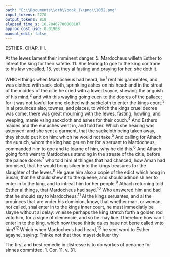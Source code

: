 ```yaml
---
path: "E:\\Documents\\drb\\book_1\\png\\1062.png"
input_tokens: 2270
output_tokens: 818
elapsed_time_s: 16.78467700000107
approx_cost_usd: 0.01908
manual_edit: false
---
```

ESTHER.
CHAP. IIII.

At the Iewes lament their imminent danger. 5. Mardocheus willeth Esther to intreat the king for their safetie. 11. She fearing to goe to the king contrarie to his law vncalled, 15. yet they al fasting and praying for her, she doth it.

WHICH things when Mardocheus had heard, he<sup>1</sup> rent his garmentes, and was clothed with sack-cloth, sprinkling ashes on his head: and in the streat of the middes of the citie he cried with a lowed voyce, shewing the anguish of his mind,<sup>2</sup> and with this wayling going euen to the doores of the pallace: for it was not lawful for one clothed with sackcloth to enter the kings court.<sup>3</sup> In al prouinces also, townes, and places, to which the kings cruel decree was come, there was great mourning with the Iewes, fasting, howling, and weeping, manie vsing sackcloth and ashes for their couch.<sup>4</sup> And Esthers maides and the eunuches went in, and told her. Which she hearing was astonyed: and she sent a garment, that the sackcloth being taken away, they should put it on him: which he would not take.<sup>5</sup> And calling for Athach the eunuch, whom the king had geuen her for a seruant to Mardocheus, commanded him to goe and to learne of him, why he did this.<sup>6</sup> And Athach going forth went to Mardocheus standing in the streate of the citie, before the palace doore:<sup>7</sup> who told him al thinges that had chanced, how Aman had promised, that he would bring siluer into the kings treasures for the slaughter of the Iewes.<sup>8</sup> He gaue him also a copie of the edict which houg in Susan, that he should shew it to the queene, and should admonish her to enter in to the king, and to intreat him for her people.<sup>9</sup> Athach returning told Esther al things, that Mardocheus had sayd.<sup>10</sup> Who answered him and bad that he should say to Mardocheus:<sup>11</sup> Al the kings seruantes, and al the prouinces that are vnder his dominion, know, that whether man, or woman, not called, shal enter in to the kings inner court, he must immediatly be slayne without al delay: vnlesse perhaps the king stretch forth a golden rod vnto him, for a signe of clemencie, and so he may liue. I therefore how can I enter in to the king, which now these thirtie daies haue not bene called vnto him?<sup>12</sup> Which when Mardocheus had heard,<sup>13</sup> he sent word to Esther agayne, saying: Thinke not that thou mayst deliuer thy

[^1]: The third part The deliuerie of the Iewes from danger.

<aside>The first and best remedie in distresse is to do workes of penance for sinnes committed. 1. Cor. 11. v. 31.</aside>